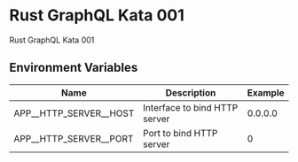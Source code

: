 # Rust GraphQL Kata 001

Rust GraphQL Kata 001

## Environment Variables

| Name                   | Description                   | Example |
|------------------------|-------------------------------|---------|
| APP__HTTP_SERVER__HOST | Interface to bind HTTP server | 0.0.0.0 |
| APP__HTTP_SERVER__PORT | Port to bind HTTP server      | 0       |
